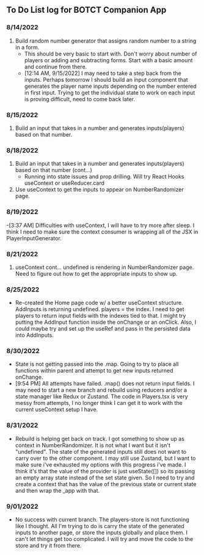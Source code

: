 ## To Do List log for BOTCT Companion App

### <time datetime="8/14/2022">8/14/2022</time>

1. Build random number generator that assigns random number to a string in a form.
   - This should be very basic to start with. Don't worry about number of players or adding and subtracting forms. Start with a basic amount and continue from there.
   - [12:14 AM, 9/15/2022] I may need to take a step back from the inputs. Perhaps tomorrow I should build an input component that generates the player name inputs depending on the number entered in first input. Trying to get the individual state to work on each input is proving difficult, need to come back later.

### 8/15/2022

1. Build an input that takes in a number and generates inputs(players) based on that number.

### 8/18/2022

1. Build an input that takes in a number and generates inputs(players) based on that number (cont...)
   - Running into state issues and prop drilling. Will try React Hooks useContext or useReducer.card
2. Use useContext to get the inputs to appear on NumberRandomizer page.

### 8/19/2022

-[3:37 AM] Difficulties with useContext, I will have to try more after sleep. I think I need to make sure the context consumer is wrapping all of the JSX in PlayerInputGenerator.

### 8/21/2022

1. useContext cont... undefined is rendering in NumberRandomizer page. Need to figure out how to get the appropriate inputs to show up.

### 8/25/2022

- Re-created the Home page code w/ a better useContext structure. AddInputs is returning undefined. players = the index. I need to get players to return input fields with the indexes tied to that. I might try putting the AddInput function inside the onChange or an onClick. Also, I could maybe try and set up the useRef and pass in the persisted data into AddInputs.

### 8/30/2022

- State is not getting passed into the .map. Going to try to place all functions within parent and attempt to get new inputs returned onChange.
- [9:54 PM] All attempts have failed. .map() does not return input fields. I may need to start a new branch and rebuild using reducers and/or a state manager like Redux or Zustand. The code in Players.tsx is very messy from attempts, I no longer think I can get it to work with the current useContext setup I have.

### 8/31/2022

- Rebuild is helping get back on track. I got something to show up as context in NumberRandomizer. It is not what I want but it isn't "undefined". The state of the generated inputs still does not want to carry over to the other component. I may still use Zustand, but I want to make sure i've exhausted my options with this progress i've made. I think it's that the value of the provider is just useState([]) so its passing an empty array state instead of the set state given. So I need to try and create a context that has the value of the previous state or current state and then wrap the _app with that.

### 9/01/2022

- No success with current branch. The players-store is not functioning like I thought. All I'm trying to do is carry the state of the generated inputs to another page, or store the inputs globally and place them. I can't let things get too complicated. I will try and move the code to the store and try it from there.